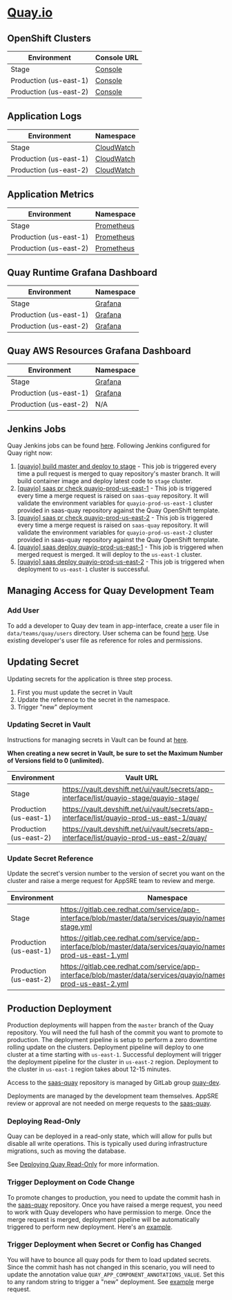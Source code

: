 # [Quay.io](https://quay.io/)

## OpenShift Clusters

| Environment | Console URL |
| --- | --- |
|Stage|[Console](https://console-openshift-console.apps.quayio-stage.d7r2.p1.openshiftapps.com/k8s/ns/quayio-stage/deployments)|
|Production (us-east-1)|[Console](https://console-openshift-console.apps.quayio-prod-us.k6s9.p1.openshiftapps.com/k8s/ns/quay/deployments)|
|Production (us-east-2)|[Console](https://console-openshift-console.apps.quayio-prod-us.z2r7.p1.openshiftapps.com/k8s/ns/quay/deployments)|

## Application Logs

| Environment | Namespace |
| --- | --- |
|Stage|[CloudWatch](https://console.aws.amazon.com/cloudwatch/home?region=us-east-1#logEventViewer:group=quay)|
|Production (us-east-1)|[CloudWatch](https://console.aws.amazon.com/cloudwatch/home?region=us-east-1#logStream:group=osd-us-east-1/quay/app;streamFilter=typeLogStreamPrefix)|
|Production (us-east-2)|[CloudWatch](https://console.aws.amazon.com/cloudwatch/home?region=us-east-1#logStream:group=osd-us-east-2/quay/app;streamFilter=typeLogStreamPrefix)|

## Application Metrics

| Environment | Namespace |
| --- | --- |
|Stage|[Prometheus](https://prometheus.quayio-stage.devshift.net/graph)|
|Production (us-east-1)|[Prometheus](https://prometheus.quayio-prod-us-east-1.devshift.net/graph)|
|Production (us-east-2)|[Prometheus](https://prometheus.quayio-prod-us-east-2.devshift.net/graph)|


## Quay Runtime Grafana Dashboard

| Environment | Namespace |
| --- | --- |
|Stage|[Grafana](https://grafana.stage.devshift.net/d/_BkydJaWz/quay-io-runtime?orgId=1&var-rate=1m&var-datasource=quayio-stage-prometheus)|
|Production (us-east-1)|[Grafana](https://grafana.app-sre.devshift.net/d/_BkydJaWz/quay-io-runtime?orgId=1&var-rate=1m&var-datasource=quayio-prod-us-east-1-prometheus)|
|Production (us-east-2)|[Grafana](https://grafana.app-sre.devshift.net/d/_BkydJaWz/quay-io-runtime?orgId=1&var-rate=1m&var-datasource=quayio-prod-us-east-2-prometheus)|

## Quay AWS Resources Grafana Dashboard

| Environment | Namespace |
| --- | --- |
|Stage|[Grafana](https://grafana.stage.devshift.net/d/_BkydJaW123/quay-stage-aws-resources-us-east-1?orgId=1&refresh=1m)|
|Production (us-east-1)|[Grafana](https://grafana.app-sre.devshift.net/d/_BkydJaWqprod1234/quay-production-aws-resources-us-east-1?orgId=1&refresh=1m)|
|Production (us-east-2)|N/A|

## Jenkins Jobs

Quay Jenkins jobs can be found [here](https://ci-int-jenkins.rhev-ci-vms.eng.rdu2.redhat.com/view/quayio/). Following Jenkins configured for Quay right now:

1. [[quayio] build master and deploy to stage](https://ci-int-jenkins.rhev-ci-vms.eng.rdu2.redhat.com/view/quayio/job/quay-quay-gh-build-master/) - This job is triggered every time a pull request is merged to quay repository's master branch. It will build container image and deploy latest code to `stage` cluster.
2. [[quayio] saas pr check quayio-prod-us-east-1](https://ci-int-jenkins.rhev-ci-vms.eng.rdu2.redhat.com/view/quayio/job/service-saas-quay-quay-saas-pr-check-quayio-prod-us-east-1/) - This job is triggered every time a merge request is raised on `saas-quay` repository. It will validate the environment variables for `quayio-prod-us-east-1` cluster provided in saas-quay repository against the Quay OpenShift template.
1. [[quayio] saas pr check quayio-prod-us-east-2](https://ci-int-jenkins.rhev-ci-vms.eng.rdu2.redhat.com/view/quayio/job/service-saas-quay-quay-saas-pr-check-quayio-prod-us-east-2/) - This job is triggered every time a merge request is raised on `saas-quay` repository. It will validate the environment variables for `quayio-prod-us-east-2` cluster provided in saas-quay repository against the Quay OpenShift template.
1. [[quayio] saas deploy quayio-prod-us-east-1](https://ci-int-jenkins.rhev-ci-vms.eng.rdu2.redhat.com/view/quayio/job/service-saas-quay-quay-saas-deploy/) - This job is triggered when merged request is merged. It will deploy to the `us-east-1` cluster.
1. [[quayio] saas deploy quayio-prod-us-east-2](https://ci-int-jenkins.rhev-ci-vms.eng.rdu2.redhat.com/view/quayio/job/service-saas-quay-quay-saas-deploy-with-upstream-service-saas-quay-quay-saas-deploy-quayio-prod-us-east-2/) - This job is triggered when deployment to `us-east-1` cluster is successful.

## Managing Access for Quay Development Team

### Add User

To add a developer to Quay dev team in app-interface, create a user file in `data/teams/quay/users` directory. User schema can be found [here](../../../../app-interface/README.md#add-or-modify-a-user-accessusers-1yml). Use existing developer's user file as reference for roles and permissions.

## Updating Secret

Updating secrets for the application is three step process.
1. First you must update the secret in Vault
2. Update the reference to the secret in the namespace.
3. Trigger "new" deployment

### Updating Secret in Vault

Instructions for managing secrets in Vault can be found at [here](https://gitlab.cee.redhat.com/service/app-interface#manage-secrets-via-app-interface-openshiftnamespace-1yml-using-vault).

**When creating a new secret in Vault, be sure to set the Maximum Number of Versions field to 0 (unlimited).**

| Environment | Vault URL |
| --- | --- |
|Stage|https://vault.devshift.net/ui/vault/secrets/app-interface/list/quayio-stage/quayio-stage/|
|Production (us-east-1)|https://vault.devshift.net/ui/vault/secrets/app-interface/list/quayio-prod-us-east-1/quay/|
|Production (us-east-2)|https://vault.devshift.net/ui/vault/secrets/app-interface/list/quayio-prod-us-east-2/quay/|

### Update Secret Reference

Update the secret's version number to the version of secret you want on the cluster and raise a merge request for AppSRE team to review and merge.

| Environment | Namespace |
| --- | --- |
|Stage|https://gitlab.cee.redhat.com/service/app-interface/blob/master/data/services/quayio/namespaces/quayio-stage.yml|
|Production (us-east-1)|https://gitlab.cee.redhat.com/service/app-interface/blob/master/data/services/quayio/namespaces/quayio-prod-us-east-1.yml|
|Production (us-east-2)|https://gitlab.cee.redhat.com/service/app-interface/blob/master/data/services/quayio/namespaces/quayio-prod-us-east-2.yml|

## Production Deployment

Production deployments will happen from the `master` branch of the Quay repository. You will need the full hash of the commit you want to promote to production. The deployment pipeline is setup to perform a zero downtime rolling update on the clusters. Deployment pipeline will deploy to one cluster at a time starting with `us-east-1`. Successful deployment will trigger the deployment pipeline for the cluster in `us-east-2` region. Deployment to the cluster in  `us-east-1` region takes about 12-15 minutes.

Access to the [saas-quay](https://gitlab.cee.redhat.com/service/saas-quay) repository is managed by GitLab group [quay-dev](https://gitlab.cee.redhat.com/quay-dev).

Deployments are managed by the development team themselves. AppSRE review or approval are not needed on merge requests to the [saas-quay](https://gitlab.cee.redhat.com/service/saas-quay).

### Deploying Read-Only

Quay can be deployed in a read-only state, which will allow for pulls but disable all write operations. This is typically used during infrastructure migrations, such as moving the database.

See [Deploying Quay Read-Only](services/read-only.md) for more information.

### Trigger Deployment on Code Change
To promote changes to production, you need to update the commit hash in the [saas-quay](https://gitlab.cee.redhat.com/service/saas-quay) repository. Once you have raised a merge request, you need to work with Quay developers who have permission to merge. Once the merge request is merged, deployment pipeline will be automatically triggered to perform new deployment. Here's an [example](https://gitlab.cee.redhat.com/service/saas-quay/merge_requests/25/diffs).

### Trigger Deployment when Secret or Config has Changed

You will have to bounce all quay pods for them to load updated secrets. Since the commit hash has not changed in this scenario, you will need to update the annotation value `QUAY_APP_COMPONENT_ANNOTATIONS_VALUE`. Set this to any random string to trigger a "new" deployment. See [example](https://gitlab.cee.redhat.com/service/saas-quay/merge_requests/29/diffs) merge request.

